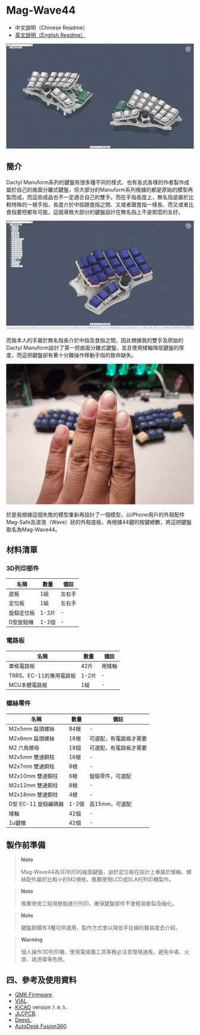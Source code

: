 # Mag-Wave44

- 中文說明（Chinese Readme）
- [英文說明（English Readme）](readme_en.md)

![info](pics/info.png)

## 簡介

Dactyl Manuform系列的鍵盤有很多種不同的樣式、也有各式各樣的作者製作成屬於自己的曲面分離式鍵盤，但大部分的Manuform系列根據的都是原始的模型再製而成，而這些成品也不一定適合自己的雙手。而在手指長度上，無名指是屬於比較特殊的一根手指，長度介於中指跟食指之間、又或者跟食指一樣長、而又或者比食指要短都有可能，這就導致大部分的鍵盤設計在無名指上不是那麼的友好。

![des01](pics/d01.png)

而我本人的手屬於無名指長介於中指及食指之間，因此根據我的雙手及原始的Dactyl Manuform設計了第一把曲面分離式鍵盤，並且使用矮軸降低鍵盤的厚度，而這把鍵盤卻有著十分難操作移動手指的致命缺失。

![des02](pics/d02.jpg)

於是我根據這個失敗的模型重新再設計了一個模型，以iPhone用戶的外殼配件Mag-Safe及波浪（Wave）狀的外殼底板，再根據44鍵的按鍵總數，將這把鍵盤取名為Mag-Wave44。

## 材料清單

### 3D列印部件

|名稱|數量|備註|
|---|---|---|
|底板|1組|左右手|
|定位板|1組|左右手|
|旋鈕定位板|1-2片|-|
|D型旋鈕帽|1-2個|-|

### 電路板

|名稱|數量|備註|
|---|---|---|
|單格電路板|42片|用矮軸|
|TRRS、EC-11的專用電路板|1-2片|-|
|MCU本體電路板|1組|-|

### 螺絲零件

|名稱|數量|備註|
|---|---|---|
|M2x5mm 扁頭螺絲|84根|-|
|M2x8mm 扁頭螺絲|18根|可選配，有電路板才需要|
|M2 六角螺母|18個|可選配，有電路板才需要|
|M2x5mm 雙通銅柱|16根|-|
|M2x7mm 雙通銅柱|8根|-|
|M2x10mm 雙通銅柱|6根|旋鈕零件，可選配|
|M2x12mm 雙通銅柱|8根|-|
|M2x18mm 雙通銅柱|4根|-|
|D型 EC-11 旋鈕編碼器|1-2個|高15mm，可選配|
|矮軸|42個|-|
|1u鍵帽|42個|-|

## 製作前準備

> **Note**
>
> Mag-Wave44為3D列印的曲面鍵盤，由於定位板在設計上專屬於矮軸，螺絲配件屬於比較小的M2規格，推薦使用LCD或SLA的列印機製作。

> **Note**
>
> 推薦使用工程用樹脂進行列印，確保鍵盤部件不會輕易斷裂及融化。

> **Note**
>
> 鍵盤韌體有3種可供選用，製作方式會以降低手拉線的難易度去介紹。

> **Warning**
>
> 個人操作3D列印機、使用電烙鐵工具等務必注意環境通風，避免中毒、火源、燒燙傷等危險。

## 四、參考及使用資料
- [QMK Firmware](https://qmk.fm/).
- [VIAL](https://get.vial.today/).
- [KiCAD](https://www.kicad.org/) version `7.0.5.`
- [JLCPCB](https://jlcpcb.com/).
- [DeepL](https://www.deepl.com/translator).
- [AutoDesk Fusion360](https://www.autodesk.com/products/fusion-360/free-trial).